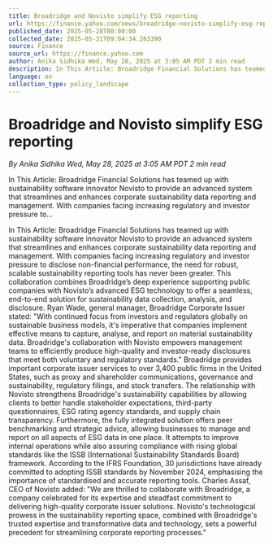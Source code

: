 ```yaml
---
title: Broadridge and Novisto simplify ESG reporting
url: https://finance.yahoo.com/news/broadridge-novisto-simplify-esg-reporting-100541856.html
published_date: 2025-05-28T00:00:00
collected_date: 2025-05-31T09:04:34.263390
source: Finance
source_url: https://finance.yahoo.com
author: Anika Sidhika Wed, May 28, 2025 at 3:05 AM PDT 2 min read
description: In This Article: Broadridge Financial Solutions has teamed up with sustainability software innovator Novisto to provide an advanced system that streamlines and enhances corporate sustainability data reporting and management. With companies facing increasing regulatory and investor pressure to...
language: en
collection_type: policy_landscape
---
```


# Broadridge and Novisto simplify ESG reporting

*By Anika Sidhika Wed, May 28, 2025 at 3:05 AM PDT 2 min read*

In This Article: Broadridge Financial Solutions has teamed up with sustainability software innovator Novisto to provide an advanced system that streamlines and enhances corporate sustainability data reporting and management. With companies facing increasing regulatory and investor pressure to...

In This Article: Broadridge Financial Solutions has teamed up with sustainability software innovator Novisto to provide an advanced system that streamlines and enhances corporate sustainability data reporting and management. With companies facing increasing regulatory and investor pressure to disclose non-financial performance, the need for robust, scalable sustainability reporting tools has never been greater. This collaboration combines Broadridge’s deep experience supporting public companies with Novisto’s advanced ESG technology to offer a seamless, end-to-end solution for sustainability data collection, analysis, and disclosure. Ryan Wade, general manager, Broadridge Corporate Issuer stated: "With continued focus from investors and regulators globally on sustainable business models, it's imperative that companies implement effective means to capture, analyse, and report on material sustainability data. Broadridge's collaboration with Novisto empowers management teams to efficiently produce high-quality and investor-ready disclosures that meet both voluntary and regulatory standards." Broadridge provides important corporate issuer services to over 3,400 public firms in the United States, such as proxy and shareholder communications, governance and sustainability, regulatory filings, and stock transfers. The relationship with Novisto strengthens Broadridge's sustainability capabilities by allowing clients to better handle stakeholder expectations, third-party questionnaires, ESG rating agency standards, and supply chain transparency. Furthermore, the fully integrated solution offers peer benchmarking and strategic advice, allowing businesses to manage and report on all aspects of ESG data in one place. It attempts to improve internal operations while also assuring compliance with rising global standards like the ISSB (International Sustainability Standards Board) framework. According to the IFRS Foundation, 30 jurisdictions have already committed to adopting ISSB standards by November 2024, emphasising the importance of standardised and accurate reporting tools. Charles Assaf, CEO of Novisto added: "We are thrilled to collaborate with Broadridge, a company celebrated for its expertise and steadfast commitment to delivering high-quality corporate issuer solutions. Novisto's technological prowess in the sustainability reporting space, combined with Broadridge's trusted expertise and transformative data and technology, sets a powerful precedent for streamlining corporate reporting processes."